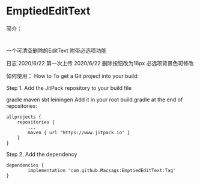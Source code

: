 EmptiedEditText
====

简介：
#
一个可清空删除的EditText
附带必选项功能

日志
2020/6/22
第一次上传
2020/6/22
删除按钮改为16px
必选项背景色可修改

如何使用：
How to
To get a Git project into your build:

Step 1. Add the JitPack repository to your build file

gradle
maven
sbt
leiningen
Add it in your root build.gradle at the end of repositories:

	allprojects {
		repositories {
			...
			maven { url 'https://www.jitpack.io' }
		}
	}
Step 2. Add the dependency

	dependencies {
	        implementation 'com.github.Macsags:EmptiedEditText:Tag'
	}
  
